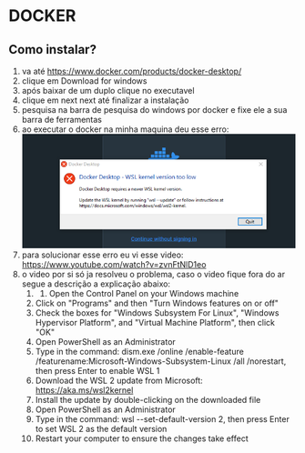 # DOCKER

## Como instalar?

1. va até https://www.docker.com/products/docker-desktop/
2. clique em Download for windows
3. após baixar de um duplo clique no executavel
4. clique em next next até finalizar a instalação
5. pesquisa na barra de pesquisa do windows por docker e fixe ele a sua barra de ferramentas
6. ao executar o docker na minha maquina deu esse erro:
   ![alt](./imgs/erro-quando-executa.png)
7. para solucionar esse erro eu vi esse video: https://www.youtube.com/watch?v=zvnFtNlD1eo
8. o video por si só ja resolveu o problema, caso o video fique fora do ar segue a descrição a explicação abaixo: 
   1. 1. Open the Control Panel on your Windows machine
   2. Click on "Programs" and then "Turn Windows features on or off"
   3. Check the boxes for "Windows Subsystem For Linux", "Windows Hypervisor Platform", and "Virtual Machine Platform", then click "OK"
   4. Open PowerShell as an Administrator
   5. Type in the command: dism.exe /online /enable-feature /featurename:Microsoft-Windows-Subsystem-Linux /all /norestart, then press Enter to enable WSL 1
   6. Download the WSL 2 update from Microsoft: https://aka.ms/wsl2kernel
   7. Install the update by double-clicking on the downloaded file
   8. Open PowerShell as an Administrator
   9. Type in the command: wsl --set-default-version 2, then press Enter to set WSL 2 as the default version
   10. Restart your computer to ensure the changes take effect


